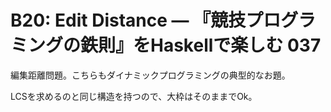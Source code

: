 # B20: Edit Distance — 『競技プログラミングの鉄則』をHaskellで楽しむ 037

編集距離問題。こちらもダイナミックプログラミングの典型的なお題。

LCSを求めるのと同じ構造を持つので、大枠はそのままでOk。
